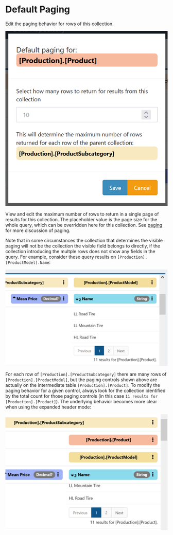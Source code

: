 # Default Paging

Edit the paging behavior for rows of this collection.

![!Default Paging](../img/Default_paging.png)

View and edit the maximum number of rows to return in a single page of results for this collection. The placeholder value is the page size for the whole query, which can be overridden here for this collection. See [paging](../QueryDive-Details.md#paging) for more discussion of paging.

Note that in some circumstances the collection that determines the visible paging will not be the collection the visible field belongs to directly, if the collection introducing the multple rows does not show any fields in the query. For example, consider these query results on `[Production].[ProductModel].Name`:

![!Complex Paging Scenario Collapsed](../img/Misleading_paging_1.png)

For each row of `[Production].[ProductSubcategory]` there are many rows of `[Production].[ProductModel]`, but the paging controls shown above are actually on the intermediate table `[Production].[Product]`. To modify the paging behavior for a given control, always look for the collection identified by the total count for those paging controls (in this case `11 results for [Production].[Product]`). The underlying behavior becomes more clear when using the expanded header mode:

![!Complex Paging Scenario Expanded](../img/Misleading_paging_2.png)